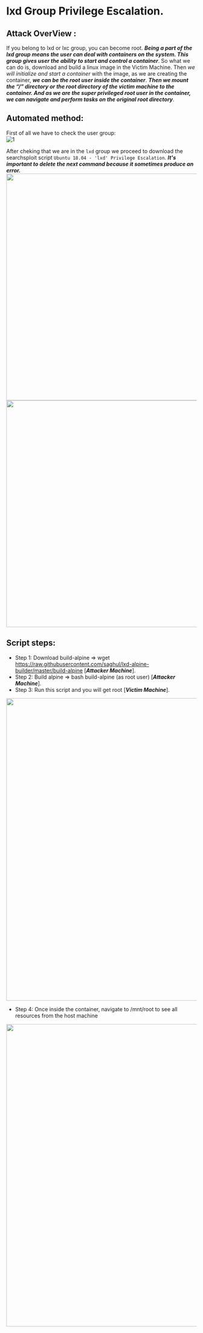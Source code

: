 # lxd Group Privilege Escalation.
## Attack OverView :
If you belong to lxd or lxc group, you can become root.
***Being a part of the lxd group means the user can deal with containers on the system. This group gives user the ability to start and control a container***. So what we can do is, download and build a linux image in the Victim Machine. 
Then *we will initialize and start a container* with the image, as we are creating the container, ***we can be the root user inside the container***. ***Then we mount the “/” directory or the root directory of the victim machine to the container. And as we are the super privileged root user in the container, we can navigate and perform tasks on the original root directory***.

## Automated method:
First of all we have to check the user group:<br />
![1](https://github.com/alejandro-pentest/Privilege-Escalation-Cheat-sheet/assets/161533623/36673518-cb7c-43ac-afe9-b8bad9ea132c)<br />

After cheking that we are in the `lxd` group we proceed to download the searchsploit script `Ubuntu 18.04 - 'lxd' Privilege Escalation`.
***It's important to delete the next command because it sometimes produce an error.***
<img src="https://github.com/alejandro-pentest/Privilege-Escalation-Cheat-sheet/assets/161533623/5ebc1826-59dc-4292-ac81-c0be52e47bc6" width="600">
<img src="https://github.com/alejandro-pentest/Privilege-Escalation-Cheat-sheet/assets/161533623/88ba5984-4032-4fb7-bc84-5180d03c07dc" width="600">

## Script steps:
- Step 1: Download build-alpine => wget https://raw.githubusercontent.com/saghul/lxd-alpine-builder/master/build-alpine [***Attacker Machine***].
- Step 2: Build alpine => bash build-alpine (as root user) [***Attacker Machine***].
- Step 3: Run this script and you will get root [***Victim Machine***].
<img src="https://github.com/alejandro-pentest/Privilege-Escalation-Cheat-sheet/assets/161533623/b07cbd83-094f-426a-9069-987a2a149e67" width="800">
  
- Step 4: Once inside the container, navigate to /mnt/root to see all resources from the host machine
<img src="https://github.com/alejandro-pentest/Privilege-Escalation-Cheat-sheet/assets/161533623/31153602-2034-4725-b638-da1b2a877c8a" width="800">




